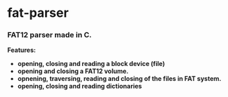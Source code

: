 # fat-parser

<h3>FAT12 parser made in C.</h3>

<b>Features:
* opening, closing and reading a block device (file)
* opening and closing a FAT12 volume.
* opnening, traversing, reading and closing of the files in FAT system.
* opening, closing and reading dictionaries
